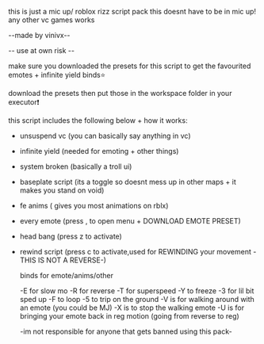 this is just a mic up/ roblox rizz script pack
this doesnt have to be in mic up! any other vc games works


--made by vinivx--

-- use at own risk --

 make sure you downloaded the presets for this script to get the favourited emotes + infinite yield binds⭐

download the presets then put those in the workspace folder in your executor❗


 this script includes the following below + how it works:
 - unsuspend vc (you can basically say anything in vc)
 - infinite yield (needed for emoting + other things)
 - system broken (basically a troll ui)
 - baseplate script (its a toggle so doesnt mess up in other maps + it makes you stand on void)
 - fe anims ( gives you most animations on rblx)
 - every emote (press , to open menu + DOWNLOAD EMOTE PRESET)
 - head bang (press z to activate)
 - rewind script (press c to activate,used for REWINDING your movement -THIS IS NOT A REVERSE-)

   binds for emote/anims/other

   -E for slow mo
   -R for reverse
   -T for superspeed
   -Y to freeze
   -3 for lil bit sped up
   -F to loop
   -5 to trip on the ground
   -V is for walking around with an emote (you could be MJ)
   -X is to stop the walking emote
   -U is for bringing your emote back in reg motion (going from reverse to reg)

   -im not responsible for anyone that gets banned using this pack-

